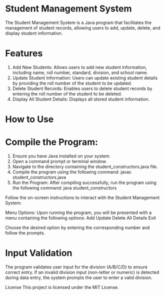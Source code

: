 # Student Management System
 The Student Management System is a Java program that facilitates the management of student records, allowing users to add, update, delete, and display student information.

# Features
1. Add New Students: Allows users to add new student information, including name, roll number, standard, division, and school name.
2. Update Student Information: Users can update existing student details by providing the roll number of the student to be updated.
3. Delete Student Records: Enables users to delete student records by entering the roll number of the student to be deleted.
4. Display All Student Details: Displays all stored student information.


# How to Use
# Compile the Program:
1. Ensure you have Java installed on your system.
2. Open a command prompt or terminal window.
3. Navigate to the directory containing the student_constructors.java file.
4. Compile the program using the following command:
    javac student_constructors.java
5. Run the Program: After compiling successfully, run the program using the following command:
    java student_constructors

Follow the on-screen instructions to interact with the Student Management System.

Menu Options:
Upon running the program, you will be presented with a menu containing the following options:
Add
Update
Delete
All Details
Exit

Choose the desired option by entering the corresponding number and follow the prompts.

# Input Validation
The program validates user input for the division (A/B/C/D) to ensure correct entry.
If an invalid division input (non-letter or numeric) is detected during data entry, the system prompts the user to enter a valid division.

License
This project is licensed under the MIT License.
